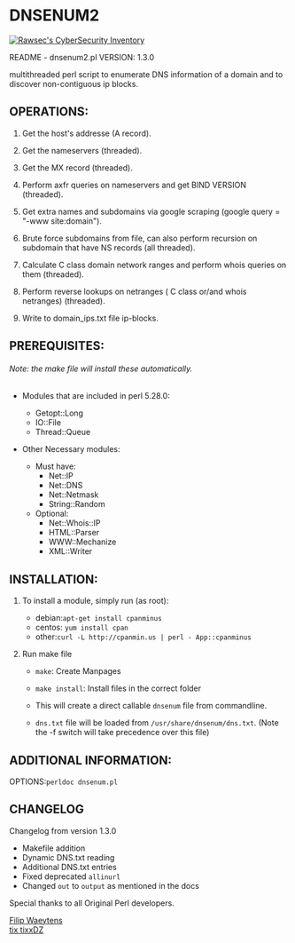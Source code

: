 # DNSENUM2

[![Rawsec's CyberSecurity Inventory](https://inventory.rawsec.ml/img/badges/Rawsec-inventoried-FF5050_flat.svg)](https://inventory.rawsec.ml/tools.html#dnsenum2)

README - dnsenum2.pl VERSION: 1.3.0

multithreaded perl script to enumerate DNS information of a domain
and to discover non-contiguous ip blocks.

## OPERATIONS:

1. Get the host's addresse (A record).

2. Get the nameservers (threaded).

3. Get the MX record (threaded).

4. Perform axfr queries on nameservers and get BIND VERSION (threaded).

5. Get extra names and subdomains via google scraping
   (google query = "-www site:domain").

6. Brute force subdomains from file, can also perform recursion
   on subdomain that have NS records (all threaded).

7. Calculate C class domain network ranges and perform whois
   queries on them (threaded).

8. Perform reverse lookups on netranges
   ( C class or/and whois netranges) (threaded).

9. Write to domain_ips.txt file ip-blocks.

## PREREQUISITES:

###### Note: the make file will install these automatically.

- Modules that are included in perl 5.28.0:

  - Getopt::Long
  - IO::File
  - Thread::Queue

- Other Necessary modules:
  - Must have:
    - Net::IP
    - Net::DNS
    - Net::Netmask
    - String::Random
  - Optional:
    - Net::Whois::IP
    - HTML::Parser
    - WWW::Mechanize
    - XML::Writer

## INSTALLATION:

1.  To install a module, simply run (as root):

    - debian:`apt-get install cpanminus`
    - centos: `yum install cpan`
    - other:`curl -L http://cpanmin.us | perl - App::cpanminus`

2.  Run make file

    - `make`: Create Manpages
    - `make install`: Install files in the correct folder

    - This will create a direct callable `dnsenum` file from commandline.
    - `dns.txt` file will be loaded from `/usr/share/dnsenum/dns.txt`. (Note the -f switch will take precedence over this file)

## ADDITIONAL INFORMATION:

OPTIONS:`perldoc dnsenum.pl`

## CHANGELOG

Changelog from version 1.3.0

- Makefile addition
- Dynamic DNS.txt reading
- Additional DNS.txt entries
- Fixed deprecated `allinurl`
- Changed `out` to `output` as mentioned in the docs

Special thanks to all Original Perl developers.

[Filip Waeytens](mailto:filip.waeytens@gmail.com)<br>
[tix tixxDZ](mailto:tixxdz@gmail.com)
